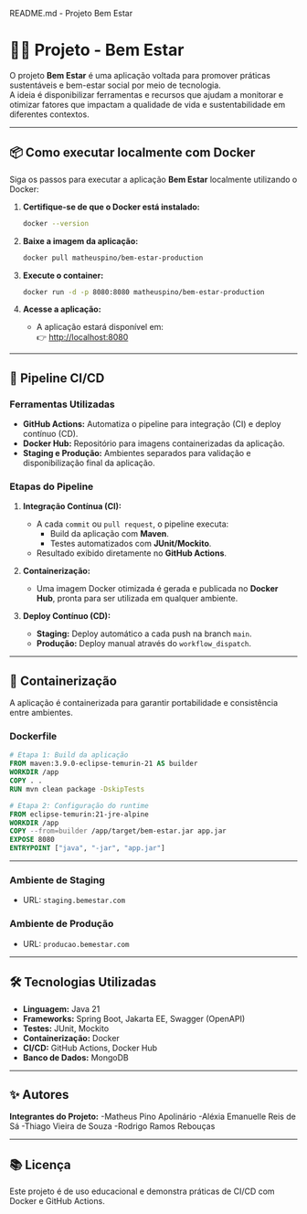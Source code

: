 README.md - Projeto Bem Estar
# 🧘‍♂️ Projeto - Bem Estar

O projeto **Bem Estar** é uma aplicação voltada para promover práticas sustentáveis e bem-estar social por meio de tecnologia.  
A ideia é disponibilizar ferramentas e recursos que ajudam a monitorar e otimizar fatores que impactam a qualidade de vida e sustentabilidade em diferentes contextos.

---

## 📦 Como executar localmente com Docker

Siga os passos para executar a aplicação **Bem Estar** localmente utilizando o Docker:

1. **Certifique-se de que o Docker está instalado:**
   ```bash
   docker --version
   ```

2. **Baixe a imagem da aplicação:**
   ```bash
   docker pull matheuspino/bem-estar-production
   ```

3. **Execute o container:**
   ```bash
   docker run -d -p 8080:8080 matheuspino/bem-estar-production
   ```

4. **Acesse a aplicação:**
   - A aplicação estará disponível em:  
     👉 [http://localhost:8080](http://localhost:8080)

---

## 🚀 Pipeline CI/CD

### Ferramentas Utilizadas
- **GitHub Actions:** Automatiza o pipeline para integração (CI) e deploy contínuo (CD).  
- **Docker Hub:** Repositório para imagens containerizadas da aplicação.  
- **Staging e Produção:** Ambientes separados para validação e disponibilização final da aplicação.

### Etapas do Pipeline
1. **Integração Contínua (CI):**
   - A cada `commit` ou `pull request`, o pipeline executa:
     - Build da aplicação com **Maven**.
     - Testes automatizados com **JUnit/Mockito**.
   - Resultado exibido diretamente no **GitHub Actions**.

2. **Containerização:**
   - Uma imagem Docker otimizada é gerada e publicada no **Docker Hub**, pronta para ser utilizada em qualquer ambiente.

3. **Deploy Contínuo (CD):**
   - **Staging:** Deploy automático a cada push na branch `main`.  
   - **Produção:** Deploy manual através do `workflow_dispatch`.

---

## 🐳 Containerização

A aplicação é containerizada para garantir portabilidade e consistência entre ambientes.

### Dockerfile
```dockerfile
# Etapa 1: Build da aplicação
FROM maven:3.9.0-eclipse-temurin-21 AS builder
WORKDIR /app
COPY . .
RUN mvn clean package -DskipTests

# Etapa 2: Configuração do runtime
FROM eclipse-temurin:21-jre-alpine
WORKDIR /app
COPY --from=builder /app/target/bem-estar.jar app.jar
EXPOSE 8080
ENTRYPOINT ["java", "-jar", "app.jar"]
```
---

### Ambiente de Staging
- URL: `staging.bemestar.com`  

### Ambiente de Produção
- URL: `producao.bemestar.com`  

---

## 🛠️ Tecnologias Utilizadas

- **Linguagem:** Java 21  
- **Frameworks:** Spring Boot, Jakarta EE, Swagger (OpenAPI)  
- **Testes:** JUnit, Mockito  
- **Containerização:** Docker  
- **CI/CD:** GitHub Actions, Docker Hub  
- **Banco de Dados:** MongoDB

---

## ✨ Autores

**Integrantes do Projeto:**
-Matheus Pino Apolinário
-Aléxia Emanuelle Reis de Sá
-Thiago Vieira de Souza
-Rodrigo Ramos Rebouças

---

## 📚 Licença

Este projeto é de uso educacional e demonstra práticas de CI/CD com Docker e GitHub Actions.

